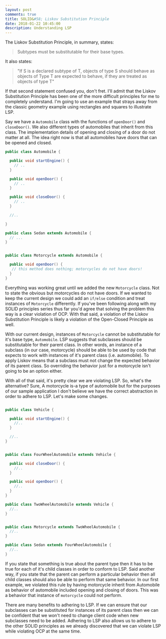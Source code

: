 ```yaml
---
layout: post
comments: true
title: SOLID&#58; Liskov Substitution Principle
date: 2018-01-22 10:45:00
description: Understanding LSP
---
```


The Liskov Substitution Principle, in summary, states:
> Subtypes must be substitutable for their base types.

It also states:
>"If S is a declared subtype of T, objects of type S should behave as objects of Type T are expected to behave, if they are treated as objects of type T"


If that second statement confused you, don't fret. I'll admit that the Liskov Substitution Principle has been one of the more difficult principles for me to completely understand. I'm going to use an example that strays away from the classic geometry example using rectangles and squares to illustrate LSP.

Say we have a `Automobile` class with the functions of `openDoor()` and `closeDoor()`. We also different types of automobiles that inherit from this class. The implementation details of opening and closing of a door do not matter at all. The idea right now is that all automobiles have doors that can be opened and closed.



```java
public class Automobile {

  public void startEngine() {
    // ..
  }

  public void openDoor() {
    // ..
  }

  public void closeDoor() {
    // ..
  }

  //..

}

public class Sedan extends Automobile {
  // ...
}


public class Motorcycle extends Automobile {

  public void openDoor() {
   // this method does nothing; motorcycles do not have doors!
  }
}


```



Everything was working great until we added the new `Motorcycle` class. Not to state the obvious but motorcycles do not have doors. If we wanted to keep the current design we could add an `if/else` condition and treat instances of `Motorcycle` differently. If you've been following along with my SOLID principles series thus far you'd agree that solving the problem this way is a clear violation of OCP. With that said, a violation of the Liskov Substitution Principle is likely a violation of the Open-Closed Principle as well.

With our current design, instances of `Motorcycle` cannot be substitutable for it's base type, `Automobile`. LSP suggests that subclasses should be substitutable for their parent class. In other words, an instance of a subclass (in our case, motorcycle) should be able to be used by code that expects to work with instances of it's parent class (i.e. automobile). To apply Liskov means that a subclass must not change the expected behavior of its parent class. So overriding the behavior just for a motorcycle isn't going to be an option either.

With all of that said, it's pretty clear we are violating LSP. So, what's the alternative? Sure, A motorcycle is-a type of automobile but for the purposes of our sample application I don't believe we have the correct abstraction in order to adhere to LSP. Let's make some changes.




```java

public class Vehicle {

  public void startEngine() {
    //..
  }

  //..
}


public class FourWheelAutomobile extends Vehicle {

  public void closeDoor() {
    //..
  }

  public void openDoor() {
    //..
  }
}

public class TwoWheelAutomobile extends Vehicle {
  //..
}


public class Motorcycle extends TwoWheelAutomobile {
  //..
}

public class Sedan extends FourWheelAutomobile {
  //..
}


```




If you state that something is true about the parent type then it has to be true for each of it's child classes in order to conform to LSP. Said another way, if you state that the parent can perform a particular behavior then all child classes should also be able to perform that same behavior. In our first example, we violated this rule by having motorcycle inherit from Automobile as behavior of automobile included opening and closing of doors. This was a behavior that instance of `motorcycle` could not perform.

There are many benefits to adhering to LSP. If we can ensure that our subclasses can be substituted for instances of its parent class then we can be confident that we won't need to change client code when new subclasses need to be added. Adhering to LSP also allows us to adhere to the other SOLID principles as we already discovered that we can violate LSP while violating OCP at the same time. 
